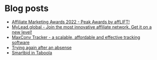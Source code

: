 # Blog posts
<!-- BLOG-POST-LIST:START -->
- [Affiliate Marketing Awards 2022 - Peak Awards by affLIFT!](https://afflift.com/f/threads/affiliate-marketing-awards-2022-peak-awards-by-afflift.9939/)
- [MyLead.global - Join the most innovative affiliate network. Get it on a new level!](https://afflift.com/f/threads/mylead-global-join-the-most-innovative-affiliate-network-get-it-on-a-new-level.2151/)
- [MaxConv Tracker - a scalable, affordable and effective tracking software](https://afflift.com/f/threads/maxconv-tracker-a-scalable-affordable-and-effective-tracking-software.9941/)
- [Trying again after an absense](https://afflift.com/f/threads/trying-again-after-an-absense.9781/)
- [Smartbid in Taboola](https://afflift.com/f/threads/smartbid-in-taboola.10058/)
<!-- BLOG-POST-LIST:END -->
